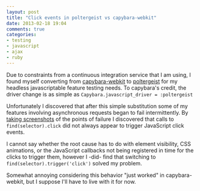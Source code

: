 ```yaml
---
layout: post
title: "Click events in poltergeist vs capybara-webkit"
date: 2013-02-18 19:04
comments: true
categories:
- testing
- javascript
- ajax
- ruby
---
```


Due to constraints from a continuous integration service that I am using, I found
myself converting from [capybara-webkit](https://github.com/thoughtbot/capybara-webkit)
to [poltergeist](https://github.com/jonleighton/poltergeist) for my headless
javascriptable feature testing needs. To capybara's credit, the driver change is
as simple as `Capybara.javascript_driver = :poltergeist`

Unfortunately I discovered that after this simple substitution some of my features
involving asynchronous requests began to fail intermittently. By
[taking screenshots](https://github.com/jonleighton/poltergeist#taking-screenshots)
of the points of failure I discovered that calls to `find(selector).click` did not
always appear to trigger JavaScript click events.

I cannot say whether the root cause has to do with element visibility, CSS
animations, or the JavaScript callbacks not being registered in time for the clicks
to trigger them, however I -did- find that switching to
`find(selector).trigger('click')` solved my problem.

Somewhat annoying considering this behavior "just worked" in capybara-webkit, but
I suppose I'll have to live with it for now.